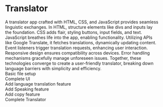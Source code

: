 # Translator
A translator app crafted with HTML, CSS, and JavaScript provides seamless linguistic exchanges. In HTML, structure elements like divs and inputs lay the foundation. CSS adds flair, styling buttons, input fields, and text. JavaScript breathes life into the app, enabling functionality. Utilizing APIs like Google Translate, it fetches translations, dynamically updating content. Event listeners trigger translation requests, enhancing user interaction. Responsive design ensures compatibility across devices. Error handling mechanisms gracefully manage unforeseen issues. Together, these technologies converge to create a user-friendly translator, breaking down language barriers with simplicity and efficiency.
<br>
Basic file setup
<br>
Complete UI
<br>
Add language translation feature
<br>
Add Speaking feature
<br>
Add copy feature
<br>
Complete Translator